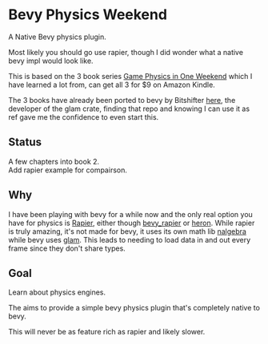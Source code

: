 # Bevy Physics Weekend

A Native Bevy physics plugin.

Most likely you should go use rapier, though I did wonder what a native bevy impl would look like.

This is based on the 3 book series [Game Physics in One Weekend](https://gamephysicsweekend.github.io/) which I have learned a lot from, can get all 3 for $9 on Amazon Kindle.

The 3 books have already been ported to bevy by Bitshifter [here](https://github.com/bitshifter/bevy-physics-weekend), the developer of the glam crate, finding that repo and knowing I can use it as ref gave me the confidence to even start this.

## Status

A few chapters into book 2.  
Add rapier example for compairson.

## Why

I have been playing with bevy for a while now and the only real option you have for physics is [Rapier](https://github.com/dimforge/rapier), either though [bevy_rapier](https://github.com/dimforge/bevy_rapier) or [heron](https://github.com/jcornaz/heron).  While rapier is truly amazing, it's not made for bevy, it uses its own math lib [nalgebra](https://github.com/dimforge/nalgebra) while bevy uses [glam](https://github.com/bitshifter/glam-rs).  This leads to needing to load data in and out every frame since they don't share types.

## Goal

Learn about physics engines.

The aims to provide a simple bevy physics plugin that's completely native to bevy.

This will never be as feature rich as rapier and likely slower.
